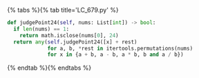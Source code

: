 {% tabs %}{% tab title='LC_679.py' %}

```py
def judgePoint24(self, nums: List[int]) -> bool:
  if len(nums) == 1:
    return math.isclose(nums[0], 24)
  return any(self.judgePoint24([x] + rest)
             for a, b, *rest in itertools.permutations(nums)
             for x in {a + b, a - b, a * b, b and a / b})
```

{% endtab %}{% endtabs %}
